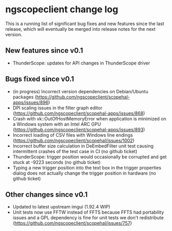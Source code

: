 # ngscopeclient change log

This is a running list of significant bug fixes and new features since the last release, which will eventually be merged into release notes for the next version.

## New features since v0.1

* ThunderScope: updates for API changes in ThunderScope driver

## Bugs fixed since v0.1

* (in progress) Incorrect version dependencies on Debian/Ubuntu packages (https://github.com/ngscopeclient/scopehal-apps/issues/896)
* DPI scaling issues in the filter graph editor (https://github.com/ngscopeclient/scopehal-apps/issues/868)
* Crash with vk::OutOfHostMemoryError when application is minimized on a Windows system with an Intel ARC GPU (https://github.com/ngscopeclient/scopehal-apps/issues/893)
* Incorrect loading of CSV files with Windows line endings (https://github.com/ngscopeclient/scopehal/issues/1002)
* Incorrect buffer size calculation in DeEmbedFilter unit test causing intermittent crashes of the test case in CI (no github ticket)
* ThunderScope: trigger position would occasionally be corrupted and get stuck at -9223 seconds (no github ticket)
* Typing a new trigger position into the text box in the trigger properties dialog does not actually change the trigger position in hardware (no github ticket)

## Other changes since v0.1

* Updated to latest upstream imgui (1.92.4 WIP)
* Unit tests now use FFTW instead of FFTS because FFTS had portability issues and a GPL dependency is fine for unit tests we don't redistribute (https://github.com/ngscopeclient/scopehal/issues/757)
